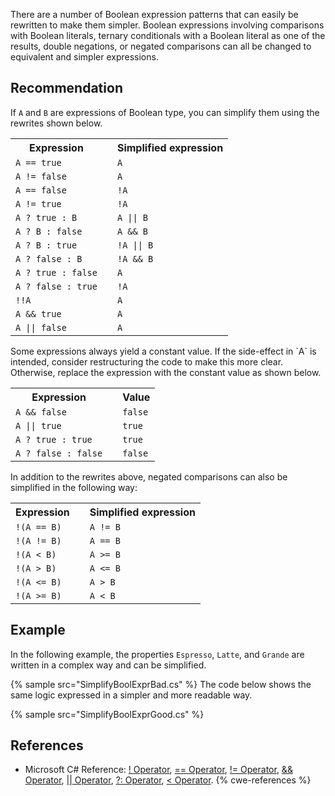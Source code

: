 There are a number of Boolean expression patterns that can easily be rewritten to make them simpler. Boolean expressions involving comparisons with Boolean literals, ternary conditionals with a Boolean literal as one of the results, double negations, or negated comparisons can all be changed to equivalent and simpler expressions.


## Recommendation
If `A` and `B` are expressions of Boolean type, you can simplify them using the rewrites shown below.

<table><tbody> <tr><th>Expression</th><th></th><th>Simplified expression</th></tr> <tr><td><code>A == true</code></td><td></td><td><code>A</code></td></tr> <tr><td><code>A != false</code></td><td></td><td><code>A</code></td></tr> <tr><td><code>A == false</code></td><td></td><td><code>!A</code></td></tr> <tr><td><code>A != true</code></td><td></td><td><code>!A</code></td></tr> <tr><td><code>A ? true : B</code></td><td></td><td><code>A || B</code></td></tr> <tr><td><code>A ? B : false</code></td><td></td><td><code>A &amp;&amp; B</code></td></tr> <tr><td><code>A ? B : true</code></td><td></td><td><code>!A || B</code></td></tr> <tr><td><code>A ? false : B</code></td><td></td><td><code>!A &amp;&amp; B</code></td></tr> <tr><td><code>A ? true : false</code></td><td></td><td><code>A</code></td></tr> <tr><td><code>A ? false : true</code></td><td></td><td><code>!A</code></td></tr> <tr><td><code>!!A</code></td><td></td><td><code>A</code></td></tr> <tr><td><code>A &amp;&amp; true</code></td><td></td><td><code>A</code></td></tr> <tr><td><code>A || false</code></td><td></td><td><code>A</code></td></tr> </tbody></table>
Some expressions always yield a constant value. If the side-effect in `A` is intended, consider restructuring the code to make this more clear. Otherwise, replace the expression with the constant value as shown below.

<table><tbody> <tr><th>Expression</th><th></th><th>Value</th></tr> <tr><td><code>A &amp;&amp; false</code></td><td></td><td><code>false</code></td></tr> <tr><td><code>A || true</code></td><td></td><td><code>true</code></td></tr> <tr><td><code>A ? true : true</code></td><td></td><td><code>true</code></td></tr> <tr><td><code>A ? false : false</code></td><td></td><td><code>false</code></td></tr> </tbody></table>
In addition to the rewrites above, negated comparisons can also be simplified in the following way:

<table><tbody> <tr><th>Expression</th><th></th><th>Simplified expression</th></tr> <tr><td><code>!(A == B)</code></td><td></td><td><code>A != B</code></td></tr> <tr><td><code>!(A != B)</code></td><td></td><td><code>A == B</code></td></tr> <tr><td><code>!(A &lt; B)</code></td><td></td><td><code>A &gt;= B</code></td></tr> <tr><td><code>!(A &gt; B)</code></td><td></td><td><code>A &lt;= B</code></td></tr> <tr><td><code>!(A &lt;= B)</code></td><td></td><td><code>A &gt; B</code></td></tr> <tr><td><code>!(A &gt;= B)</code></td><td></td><td><code>A &lt; B</code></td></tr> </tbody></table>

## Example
In the following example, the properties `Espresso`, `Latte`, and `Grande` are written in a complex way and can be simplified.

{% sample src="SimplifyBoolExprBad.cs" %}
The code below shows the same logic expressed in a simpler and more readable way.

{% sample src="SimplifyBoolExprGood.cs" %}

## References
* Microsoft C\# Reference: [! Operator](https://docs.microsoft.com/en-us/dotnet/csharp/language-reference/operators/logical-negation-operator), [== Operator](https://docs.microsoft.com/en-us/dotnet/csharp/language-reference/operators/equality-comparison-operator), [!= Operator](https://docs.microsoft.com/en-us/dotnet/csharp/language-reference/operators/not-equal-operator), [&amp;&amp; Operator](https://docs.microsoft.com/en-us/dotnet/csharp/language-reference/operators/conditional-and-operator), [|| Operator](https://docs.microsoft.com/en-us/dotnet/csharp/language-reference/operators/conditional-or-operator), [?: Operator](https://docs.microsoft.com/en-us/dotnet/csharp/language-reference/operators/conditional-operator), [&lt; Operator](https://docs.microsoft.com/en-us/dotnet/csharp/language-reference/operators/less-than-operator).
{% cwe-references %}
